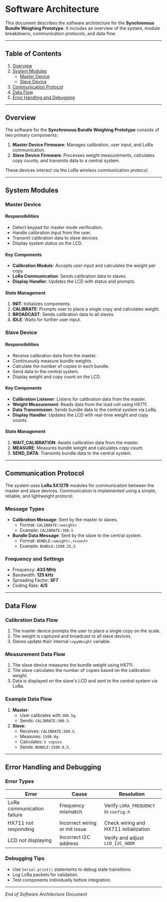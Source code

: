 # Software Architecture

This document describes the software architecture for the **Synchronous Bundle Weighing Prototype**. It includes an overview of the system, module breakdowns, communication protocols, and data flow.

---

## Table of Contents

1. [Overview](#overview)
2. [System Modules](#system-modules)
   - [Master Device](#master-device)
   - [Slave Device](#slave-device)
3. [Communication Protocol](#communication-protocol)
4. [Data Flow](#data-flow)
5. [Error Handling and Debugging](#error-handling-and-debugging)

---

## Overview

The software for the **Synchronous Bundle Weighing Prototype** consists of two primary components:

1. **Master Device Firmware**: Manages calibration, user input, and LoRa communication.
2. **Slave Device Firmware**: Processes weight measurements, calculates copy counts, and transmits data to a central system.

These devices interact via the LoRa wireless communication protocol.

---

## System Modules

### **Master Device**

#### **Responsibilities**
- Detect keypad for master mode verification.
- Handle calibration input from the user.
- Transmit calibration data to slave devices.
- Display system status on the LCD.

#### **Key Components**
- **Calibration Module**: Accepts user input and calculates the weight per copy.
- **LoRa Communication**: Sends calibration data to slaves.
- **Display Handler**: Updates the LCD with status and prompts.

#### **State Management**
1. **INIT**: Initializes components.
2. **CALIBRATE**: Prompts user to place a single copy and calculates weight.
3. **BROADCAST**: Sends calibration data to all slaves.
4. **IDLE**: Waits for further user input.

### **Slave Device**

#### **Responsibilities**
- Receive calibration data from the master.
- Continuously measure bundle weights.
- Calculate the number of copies in each bundle.
- Send data to the central system.
- Display weight and copy count on the LCD.

#### **Key Components**
- **Calibration Listener**: Listens for calibration data from the master.
- **Weight Measurement**: Reads data from the load cell using HX711.
- **Data Transmission**: Sends bundle data to the central system via LoRa.
- **Display Handler**: Updates the LCD with real-time weight and copy counts.

#### **State Management**
1. **WAIT_CALIBRATION**: Awaits calibration data from the master.
2. **MEASURE**: Measures bundle weight and calculates copy count.
3. **SEND_DATA**: Transmits bundle data to the central system.

---

## Communication Protocol

The system uses **LoRa SX1278** modules for communication between the master and slave devices. Communication is implemented using a simple, reliable, and lightweight protocol.

### **Message Types**
- **Calibration Message**: Sent by the master to slaves.
  - Format: `CALIBRATE:<weight>`
  - Example: `CALIBRATE:300.5`
- **Bundle Data Message**: Sent by the slave to the central system.
  - Format: `BUNDLE:<weight>,<count>`
  - Example: `BUNDLE:1500.25,5`

### **Frequency and Settings**
- Frequency: **433 MHz**
- Bandwidth: **125 kHz**
- Spreading Factor: **SF7**
- Coding Rate: **4/5**

---

## Data Flow

### **Calibration Data Flow**
1. The master device prompts the user to place a single copy on the scale.
2. The weight is captured and broadcast to all slave devices.
3. Slaves update their internal `copyWeight` variable.

### **Measurement Data Flow**
1. The slave device measures the bundle weight using HX711.
2. The slave calculates the number of copies based on the calibration weight.
3. Data is displayed on the slave's LCD and sent to the central system via LoRa.

### **Example Data Flow**
1. **Master**:
   - User calibrates with `300.5g`.
   - Sends: `CALIBRATE:300.5`.
2. **Slave**:
   - Receives: `CALIBRATE:300.5`.
   - Measures: `1500.0g`.
   - Calculates: `5 copies`.
   - Sends: `BUNDLE:1500.0,5`.

---

## Error Handling and Debugging

### **Error Types**

| Error                     | Cause                          | Resolution                       |
|---------------------------|--------------------------------|----------------------------------|
| LoRa communication failure | Frequency mismatch            | Verify `LORA_FREQUENCY` in `config.h` |
| HX711 not responding      | Incorrect wiring or init issue | Check wiring and HX711 initialization |
| LCD not displaying        | Incorrect I2C address          | Verify and adjust `LCD_I2C_ADDR` |

### **Debugging Tips**
- Use `Serial.print()` statements to debug state transitions.
- Log LoRa packets for validation.
- Test components individually before integration.

---

*End of Software Architecture Document*
 
